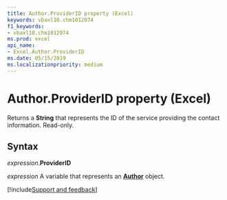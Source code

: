 ```yaml
---
title: Author.ProviderID property (Excel)
keywords: vbaxl10.chm1012074
f1_keywords:
- vbaxl10.chm1012074
ms.prod: excel
api_name:
- Excel.Author.ProviderID
ms.date: 05/15/2019
ms.localizationpriority: medium
---
```



# Author.ProviderID property (Excel)

Returns a **String** that represents the ID of the service providing the contact information. Read-only. 


## Syntax

_expression_.**ProviderID**

_expression_ A variable that represents an **[Author](Excel.Author.md)** object.



[!include[Support and feedback](~/includes/feedback-boilerplate.md)]